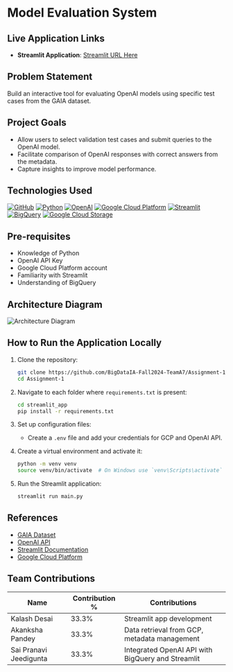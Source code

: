 # Model Evaluation System

## Live Application Links
- **Streamlit Application**: [Streamlit URL Here](http://your-streamlit-url)

## Problem Statement
Build an interactive tool for evaluating OpenAI models using specific test cases from the GAIA dataset.

## Project Goals
- Allow users to select validation test cases and submit queries to the OpenAI model.
- Facilitate comparison of OpenAI responses with correct answers from the metadata.
- Capture insights to improve model performance.

## Technologies Used
[![GitHub](https://img.shields.io/badge/GitHub-100000?style=for-the-badge&logo=github&logoColor=white)](https://github.com/)
[![Python](https://img.shields.io/badge/Python-FFD43B?style=for-the-badge&logo=python&logoColor=blue)](https://www.python.org/)
[![OpenAI](https://img.shields.io/badge/OpenAI-0A0A0A?style=for-the-badge&logo=openai&logoColor=white)](https://openai.com/)
[![Google Cloud Platform](https://img.shields.io/badge/Google%20Cloud%20Platform-%234285F4.svg?style=for-the-badge&logo=google-cloud&logoColor=white)](https://cloud.google.com)
[![Streamlit](https://img.shields.io/badge/Streamlit-FF4B4B?style=for-the-badge&logo=Streamlit&logoColor=white)](https://streamlit.io/)
[![BigQuery](https://img.shields.io/badge/BigQuery-0072C6?style=for-the-badge&logo=googlecloud&logoColor=white)](https://cloud.google.com/bigquery)
[![Google Cloud Storage](https://img.shields.io/badge/Google%20Cloud%20Storage-4285F4?style=for-the-badge&logo=google-cloud&logoColor=white)](https://cloud.google.com/storage)

## Pre-requisites
- Knowledge of Python
- OpenAI API Key
- Google Cloud Platform account
- Familiarity with Streamlit
- Understanding of BigQuery

## Architecture Diagram
![Architecture Diagram](https://github.com/BigDataIA-Fall2024-TeamA7/Assignment-1/blob/main/architecture-diagram/architecture_diagram.png)

## How to Run the Application Locally
1. Clone the repository:
   ```bash
   git clone https://github.com/BigDataIA-Fall2024-TeamA7/Assignment-1.git
   cd Assignment-1
   ```
   
2. Navigate to each folder where `requirements.txt` is present:
   ```bash
   cd streamlit_app
   pip install -r requirements.txt
   ```

3. Set up configuration files:
   - Create a `.env` file and add your credentials for GCP and OpenAI API.

4. Create a virtual environment and activate it:
   ```bash
   python -m venv venv
   source venv/bin/activate  # On Windows use `venv\Scripts\activate`
   ```

5. Run the Streamlit application:
   ```bash
   streamlit run main.py
   ```

## References
- [GAIA Dataset](https://huggingface.co/datasets/gaia-benchmark/GAIA)
- [OpenAI API](https://openai.com/api/)
- [Streamlit Documentation](https://docs.streamlit.io/)
- [Google Cloud Platform](https://cloud.google.com/)

## Team Contributions
| Name                        | Contribution % | Contributions                                      |
|---------------------------  |----------------|----------------------------------------------------|
| Kalash Desai                | 33.3%          | Streamlit app development                          |
| Akanksha Pandey             | 33.3%          | Data retrieval from GCP, metadata management       |
| Sai Pranavi Jeedigunta      | 33.3%          | Integrated OpenAI API with BigQuery and Streamlit  |

